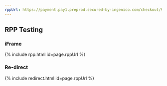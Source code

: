 ```yaml
---
rppUrl: https://payment.pay1.preprod.secured-by-ingenico.com/checkout/9960-67b3fa678de7430b82d7d7ba9e7c63b3:06216678-328c-71ff-b7b3-fd1f1b85ea91:1846c225e6ab448685b531a75119399e
---
```


## RPP Testing

### iFrame

{% include rpp.html id=page.rppUrl %}

### Re-direct

{% include redirect.html id=page.rppUrl %}